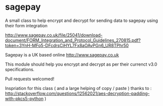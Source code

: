 # sagepay
A small class to help encrypt and decrypt for sending data to sagepay using their form integration

http://www.sagepay.co.uk/file/25041/download-document/FORM_Integration_and_Protocol_Guidelines_270815.pdf?token=3YnH-MFo5-DFcdrsCiHYL7Fx8aOAvPGn6_UR8TPhr50


Sagepay is a UK based online http://www.sagepay.co.uk

This module should help you encrypt and decrypt as per their currenct v3.0 specifications.


Pull requests welcomed!

Inspriation for this class ( and a large helping of copy / paste ) thanks to : http://stackoverflow.com/questions/12562021/aes-decryption-padding-with-pkcs5-python )


